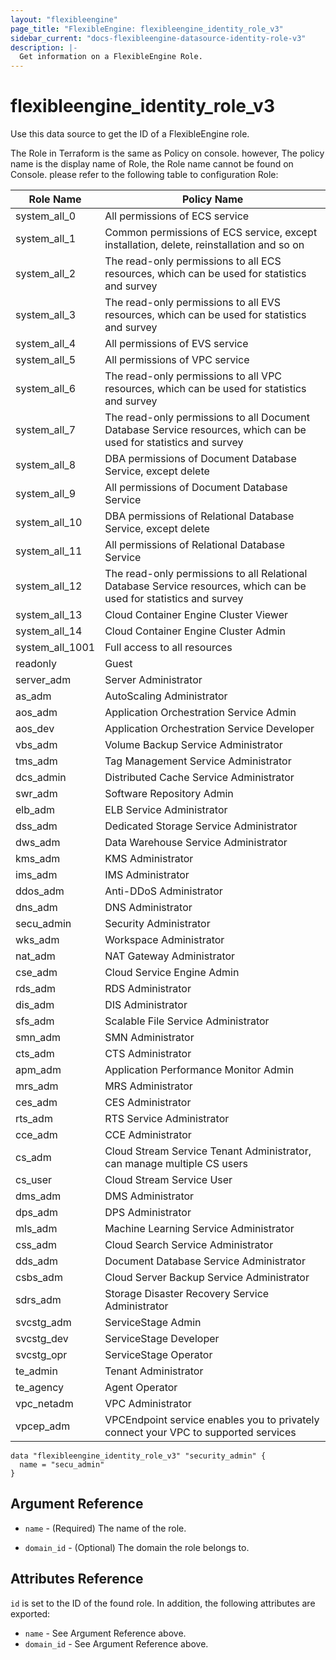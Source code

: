 ```yaml
---
layout: "flexibleengine"
page_title: "FlexibleEngine: flexibleengine_identity_role_v3"
sidebar_current: "docs-flexibleengine-datasource-identity-role-v3"
description: |-
  Get information on a FlexibleEngine Role.
---
```


# flexibleengine\_identity\_role\_v3

Use this data source to get the ID of a FlexibleEngine role.

The Role in Terraform is the same as Policy on console. however,
The policy name is the display name of Role, the Role name cannot
be found on Console. please refer to the following table to configuration
Role:

Role Name | Policy Name
---- | ---
system_all_0 | All permissions of ECS service
system_all_1 | Common permissions of ECS service, except installation, delete, reinstallation and so on
system_all_2 | The read-only permissions to all ECS resources, which can be used for statistics and survey
system_all_3 | The read-only permissions to all EVS resources, which can be used for statistics and survey
system_all_4 | All permissions of EVS service
system_all_5 | All permissions of VPC service
system_all_6 | The read-only permissions to all VPC resources, which can be used for statistics and survey
system_all_7 | The read-only permissions to all Document Database Service resources, which can be used for statistics and survey
system_all_8 | DBA permissions of Document Database Service, except delete
system_all_9 | All permissions of Document Database Service
system_all_10 | DBA permissions of Relational Database Service, except delete
system_all_11 | All permissions of Relational Database Service
system_all_12 | The read-only permissions to all Relational Database Service resources, which can be used for statistics and survey
system_all_13 | Cloud Container Engine Cluster Viewer
system_all_14 | Cloud Container Engine Cluster Admin
system_all_1001 | Full access to all resources
readonly | Guest
server_adm | Server Administrator
as_adm | AutoScaling Administrator
aos_adm | Application Orchestration Service Admin
aos_dev | Application Orchestration Service Developer
vbs_adm | Volume Backup Service Administrator
tms_adm | Tag Management Service Administrator
dcs_admin | Distributed Cache Service Administrator
swr_adm | Software Repository Admin
elb_adm | ELB Service Administrator
dss_adm | Dedicated Storage Service Administrator
dws_adm | Data Warehouse Service Administrator
kms_adm | KMS Administrator
ims_adm | IMS Administrator
ddos_adm | Anti-DDoS Administrator
dns_adm | DNS Administrator
secu_admin | Security Administrator
wks_adm | Workspace Administrator
nat_adm | NAT Gateway Administrator
cse_adm | Cloud Service Engine Admin
rds_adm | RDS Administrator
dis_adm | DIS Administrator
sfs_adm | Scalable File Service Administrator
smn_adm | SMN Administrator
cts_adm | CTS Administrator
apm_adm | Application Performance Monitor Admin
mrs_adm | MRS Administrator
ces_adm | CES Administrator
rts_adm | RTS Service Administrator
cce_adm | CCE Administrator
cs_adm | Cloud Stream Service Tenant Administrator, can manage multiple CS users
cs_user | Cloud Stream Service User
dms_adm | DMS Administrator
dps_adm | DPS Administrator
mls_adm | Machine Learning Service Administrator
css_adm | Cloud Search Service Administrator
dds_adm | Document Database Service Administrator
csbs_adm | Cloud Server Backup Service Administrator
sdrs_adm | Storage Disaster Recovery Service Administrator
svcstg_adm | ServiceStage Admin
svcstg_dev | ServiceStage Developer
svcstg_opr | ServiceStage Operator
te_admin | Tenant Administrator
te_agency | Agent Operator
vpc_netadm | VPC Administrator
vpcep_adm | VPCEndpoint service enables you to privately connect your VPC to supported services

```hcl
data "flexibleengine_identity_role_v3" "security_admin" {
  name = "secu_admin"
}
```

## Argument Reference

* `name` - (Required) The name of the role.

* `domain_id` - (Optional) The domain the role belongs to.

## Attributes Reference

`id` is set to the ID of the found role. In addition, the following attributes
are exported:

* `name` - See Argument Reference above.
* `domain_id` - See Argument Reference above.
